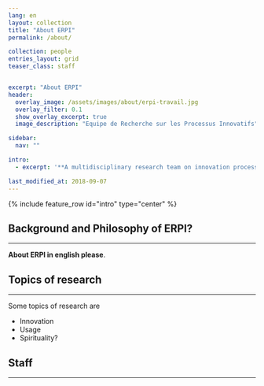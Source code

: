 ```yaml
---
lang: en
layout: collection
title: "About ERPI"
permalink: /about/

collection: people
entries_layout: grid
teaser_class: staff


excerpt: "About ERPI"
header:
  overlay_image: /assets/images/about/erpi-travail.jpg
  overlay_filter: 0.1
  show_overlay_excerpt: true 
  image_description: "Equipe de Recherche sur les Processus Innovatifs"

sidebar:
  nav: ""

intro: 
  - excerpt: '**A multidisciplinary research team on innovation processess research**'

last_modified_at: 2018-09-07
---
```



{% include feature_row id="intro" type="center" %}


## Background and Philosophy of ERPI?
--- 
**About ERPI in english please**.


## Topics of research
--- 
 Some topics of research are 
 - Innovation
 - Usage
 - Spirituality?


## Staff
--- 
